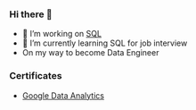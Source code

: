 ### Hi there 👋

- 🔭 I’m working on <a href="https://github.com/RadoslawJDA/SQL">SQL</a>
- 🌱 I’m currently learning SQL for job interview
- On my way to become Data Engineer

### Certificates
- <a href="https://www.coursera.org/account/accomplishments/professional-cert/BD2PX2823VZ6"> Google Data Analytics </a> 
